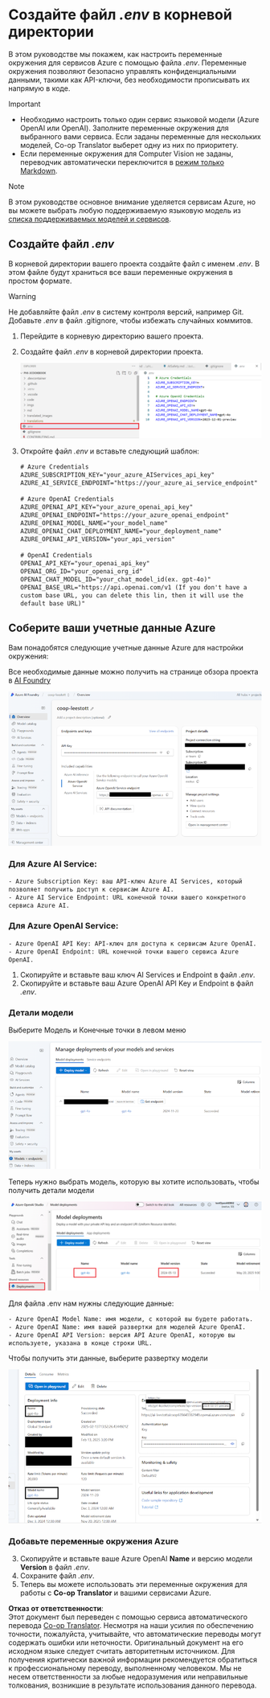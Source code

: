 <!--
CO_OP_TRANSLATOR_METADATA:
{
  "original_hash": "53c99ea0ead7a3500149d4bb96be5811",
  "translation_date": "2025-05-06T17:55:00+00:00",
  "source_file": "getting_started/command-line-guide/create-env-file.md",
  "language_code": "ru"
}
-->
# Создайте файл *.env* в корневой директории

В этом руководстве мы покажем, как настроить переменные окружения для сервисов Azure с помощью файла *.env*. Переменные окружения позволяют безопасно управлять конфиденциальными данными, такими как API-ключи, без необходимости прописывать их напрямую в коде.

> [!IMPORTANT]
> - Необходимо настроить только один сервис языковой модели (Azure OpenAI или OpenAI). Заполните переменные окружения для выбранного вами сервиса. Если заданы переменные для нескольких моделей, Co-op Translator выберет одну из них по приоритету.
> - Если переменные окружения для Computer Vision не заданы, переводчик автоматически переключится в [режим только Markdown](./markdown-only-mode.md).

> [!NOTE]
> В этом руководстве основное внимание уделяется сервисам Azure, но вы можете выбрать любую поддерживаемую языковую модель из [списка поддерживаемых моделей и сервисов](../README.md#-supported-models-and-services).

## Создайте файл *.env*

В корневой директории вашего проекта создайте файл с именем *.env*. В этом файле будут храниться все ваши переменные окружения в простом формате.

> [!WARNING]
> Не добавляйте файл *.env* в систему контроля версий, например Git. Добавьте *.env* в файл .gitignore, чтобы избежать случайных коммитов.

1. Перейдите в корневую директорию вашего проекта.

1. Создайте файл *.env* в корневой директории проекта.

    ![Создание файла *.env*.](../../../../imgs/create-env.png)

1. Откройте файл *.env* и вставьте следующий шаблон:

    ```plaintext
    # Azure Credentials
    AZURE_SUBSCRIPTION_KEY="your_azure_AIServices_api_key"
    AZURE_AI_SERVICE_ENDPOINT="https://your_azure_ai_service_endpoint"

    # Azure OpenAI Credentials
    AZURE_OPENAI_API_KEY="your_azure_openai_api_key"
    AZURE_OPENAI_ENDPOINT="https://your_azure_openai_endpoint"
    AZURE_OPENAI_MODEL_NAME="your_model_name"
    AZURE_OPENAI_CHAT_DEPLOYMENT_NAME="your_deployment_name"
    AZURE_OPENAI_API_VERSION="your_api_version"

    # OpenAI Credentials
    OPENAI_API_KEY="your_openai_api_key"
    OPENAI_ORG_ID="your_openai_org_id"
    OPENAI_CHAT_MODEL_ID="your_chat_model_id(ex. gpt-4o)"
    OPENAI_BASE_URL="https://api.openai.com/v1 (If you don't have a custom base URL, you can delete this lin, then it will use the default base URL)"
    ```

## Соберите ваши учетные данные Azure

Вам понадобятся следующие учетные данные Azure для настройки окружения:

Все необходимые данные можно получить на странице обзора проекта в [AI Foundry](https://ai.azure.com/build/overview)

![Обзор Foundry](../../../../imgs/foundry-overview.png)


### Для Azure AI Service:

    - Azure Subscription Key: ваш API-ключ Azure AI Services, который позволяет получить доступ к сервисам Azure AI.
    - Azure AI Service Endpoint: URL конечной точки вашего конкретного сервиса Azure AI.

### Для Azure OpenAI Service:

    - Azure OpenAI API Key: API-ключ для доступа к сервисам Azure OpenAI.
    - Azure OpenAI Endpoint: URL конечной точки вашего сервиса Azure OpenAI.


1. Скопируйте и вставьте ваш ключ AI Services и Endpoint в файл *.env*.
2. Скопируйте и вставьте ваш Azure OpenAI API Key и Endpoint в файл *.env*.

### Детали модели

Выберите Модель и Конечные точки в левом меню

![Модели Foundry](../../../../imgs/gpt-models.png)

Теперь нужно выбрать модель, которую вы хотите использовать, чтобы получить детали модели

![Детали модели](../../../../imgs/model-deployment-name.png)

Для файла .env нам нужны следующие данные:

    - Azure OpenAI Model Name: имя модели, с которой вы будете работать.
    - Azure OpenAI Name: имя вашей развертки для моделей Azure OpenAI.
    - Azure OpenAI API Version: версия API Azure OpenAI, которую вы используете, указана в конце строки URL.

Чтобы получить эти данные, выберите развертку модели

![Информация о модели Foundry](../../../../imgs/foundry-model-info.png)

### Добавьте переменные окружения Azure

3. Скопируйте и вставьте ваше Azure OpenAI **Name** и версию модели **Version** в файл *.env*.
4. Сохраните файл *.env*.
5. Теперь вы можете использовать эти переменные окружения для работы с **Co-op Translator** и вашими сервисами Azure.

**Отказ от ответственности**:  
Этот документ был переведен с помощью сервиса автоматического перевода [Co-op Translator](https://github.com/Azure/co-op-translator). Несмотря на наши усилия по обеспечению точности, пожалуйста, учитывайте, что автоматические переводы могут содержать ошибки или неточности. Оригинальный документ на его исходном языке следует считать авторитетным источником. Для получения критически важной информации рекомендуется обратиться к профессиональному переводу, выполненному человеком. Мы не несем ответственности за любые недоразумения или неправильные толкования, возникшие в результате использования данного перевода.